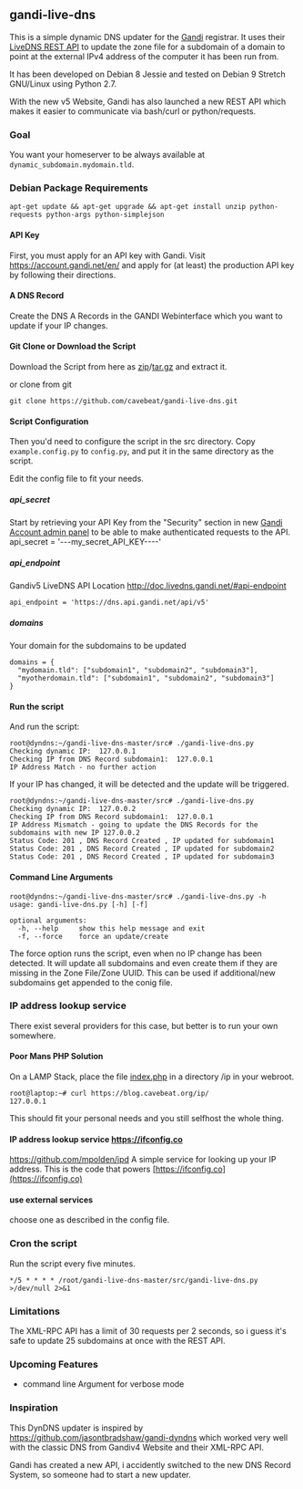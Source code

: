 gandi-live-dns
----

This is a simple dynamic DNS updater for the
[Gandi](https://www.gandi.net) registrar. It uses their [LiveDNS REST API](http://doc.livedns.gandi.net/) to update the zone file for a subdomain of a domain to point at the external IPv4 address of the computer it has been run from.

It has been developed on Debian 8 Jessie and tested on Debian 9 Stretch GNU/Linux using Python 2.7.

With the new v5 Website, Gandi has also launched a new REST API which makes it easier to communicate via bash/curl or python/requests.  

### Goal

You want your homeserver to be always available at `dynamic_subdomain.mydomain.tld`.

### Debian Package Requirements

`apt-get update && apt-get upgrade && apt-get install unzip python-requests python-args python-simplejson`

#### API Key
First, you must apply for an API key with Gandi. Visit 
https://account.gandi.net/en/ and apply for (at least) the production API 
key by following their directions.

#### A DNS Record 
Create the DNS A Records in the GANDI Webinterface which you want to update if your IP changes. 

#### Git Clone or Download the Script
Download the Script from here as [zip](https://github.com/cavebeat/gandi-live-dns/archive/master.zip)/[tar.gz](https://github.com/cavebeat/gandi-live-dns/archive/master.tar.gz) and extract it.  

or clone from git

`git clone https://github.com/cavebeat/gandi-live-dns.git` 

#### Script Configuration
Then you'd need to configure the script in the src directory.
Copy `example.config.py` to `config.py`, and put it in the same directory as the script.

Edit the config file to fit your needs. 

##### api_secret
Start by retrieving your API Key from the "Security" section in new [Gandi Account admin panel](https://account.gandi.net/) to be able to make authenticated requests to the API.
api_secret = '---my_secret_API_KEY----'

##### api_endpoint
Gandiv5 LiveDNS API Location
http://doc.livedns.gandi.net/#api-endpoint

```
api_endpoint = 'https://dns.api.gandi.net/api/v5'
```

##### domains
Your domain for the subdomains to be updated 

``` 
domains = {
  "mydomain.tld": ["subdomain1", "subdomain2", "subdomain3"],
  "myotherdomain.tld": ["subdomain1", "subdomain2", "subdomain3"]
}
```

#### Run the script
And run the script:

```
root@dyndns:~/gandi-live-dns-master/src# ./gandi-live-dns.py   
Checking dynamic IP:  127.0.0.1
Checking IP from DNS Record subdomain1:  127.0.0.1
IP Address Match - no further action
```

If your IP has changed, it will be detected and the update will be triggered. 


```
root@dyndns:~/gandi-live-dns-master/src# ./gandi-live-dns.py
Checking dynamic IP:  127.0.0.2
Checking IP from DNS Record subdomain1:  127.0.0.1
IP Address Mismatch - going to update the DNS Records for the subdomains with new IP 127.0.0.2
Status Code: 201 , DNS Record Created , IP updated for subdomain1
Status Code: 201 , DNS Record Created , IP updated for subdomain2
Status Code: 201 , DNS Record Created , IP updated for subdomain3
```

#### Command Line Arguments

```
root@dyndns:~/gandi-live-dns-master/src# ./gandi-live-dns.py -h
usage: gandi-live-dns.py [-h] [-f]

optional arguments:
  -h, --help     show this help message and exit
  -f, --force    force an update/create

```

The force option runs the script, even when no IP change has been detected. 
It will update all subdomains and even create them if they are missing in the 
Zone File/Zone UUID. This can be used if additional/new subdomains get appended to the conig file.  

### IP address lookup service 
There exist several providers for this case, but better is to run your own somewhere. 

#### Poor Mans PHP Solution
On a LAMP Stack, place the file [index.php](https://github.com/cavebeat/gandi-live-dns/blob/master/src/example-index.php) in a directory /ip in your webroot. 

```
root@laptop:~# curl https://blog.cavebeat.org/ip/
127.0.0.1
```
This should fit your personal needs and you still selfhost the whole thing. 

####  IP address lookup service https://ifconfig.co
https://github.com/mpolden/ipd A simple service for looking up your IP address. This is the code that powers [https://ifconfig.co](https://ifconfig.co)

#### use external services
choose one as described in the config file. 

### Cron the script

Run the script every five minutes. 
```
*/5 * * * * /root/gandi-live-dns-master/src/gandi-live-dns.py >/dev/null 2>&1 
```
### Limitations
The XML-RPC API has a limit of 30 requests per 2 seconds, so i guess it's safe to update 25 subdomains at once with the REST API. 


### Upcoming Features
* command line Argument for verbose mode

### Inspiration   

This DynDNS updater is inspired by https://github.com/jasontbradshaw/gandi-dyndns which worked very well 
with the classic DNS from Gandiv4 Website and their XML-RPC API.

Gandi has created a new API, i accidently switched to the new DNS Record System, so someone had to start a new updater.  
